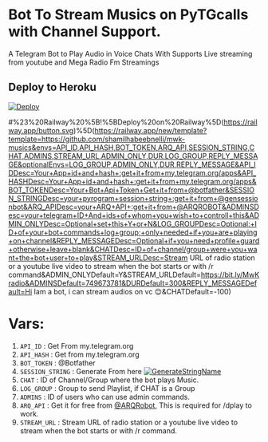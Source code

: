# Bot To Stream Musics on PyTGcalls with Channel Support.

A Telegram Bot to Play Audio in Voice Chats With Supports Live streaming from youtube and Mega Radio Fm Streamings


## Deploy to Heroku

[![Deploy](https://www.herokucdn.com/deploy/button.svg)](https://heroku.com/deploy?template=https://github.com/shamilhabeebnelli/MwK-Musics/tree/main)

#%23%20Railway%20%5B!%5BDeploy%20on%20Railway%5D(https://railway.app/button.svg)%5D(https://railway.app/new/template?template=https://github.com/shamilhabeebnelli/mwk-musics&envs=API_ID,API_HASH,BOT_TOKEN,ARQ_API,SESSION_STRING,CHAT,ADMINS,STREAM_URL,ADMIN_ONLY,DUR,LOG_GROUP,REPLY_MESSAGE&optionalEnvs=LOG_GROUP,ADMIN_ONLY,DUR,REPLY_MESSAGE&API_IDDesc=Your+App+id+and+hash+:get+it+from+my.telegram.org/apps&API_HASHDesc=Your+App+id+and+hash+:get+it+from+my.telegram.org/apps&BOT_TOKENDesc=Your+Bot+Api+Token+Get+it+from+@botfather&SESSION_STRINGDesc=your+pyrogram+session+string+:get+it+from+@gensessionbot&ARQ_APIDesc=your+ARQ+API+:get+it+from+@ARQROBOT&ADMINSDesc=your+telegram+ID+And+ids+of+whom+you+wish+to+controll+this&ADMIN_ONLYDesc=Optional+set+this+Y+or+N&LOG_GROUPDesc=Optional:+ID+of+your+bot+commands+log+group;+only+needed+if+you+are+playing+on+channel&REPLY_MESSAGEDesc=Optional+if+you+need+profile+guard+otherwise+leave+blank&CHATDesc=ID+of+channel/group+were+you+want+the+bot+user+to+play&STREAM_URLDesc=Stream URL of radio station or a youtube live video to stream when the bot starts or with /r command&ADMIN_ONLYDefault=Y&STREAM_URLDefault=https://bit.ly/MwKradio&ADMINSDefault=749673781&DURDefault=300&REPLY_MESSAGEDefault=Hi Iam a bot, i can stream audios on vc 😌&CHATDefault=-100) </br>

# Vars:
1. `API_ID` : Get From my.telegram.org
2. `API_HASH` : Get from my.telegram.org
3. `BOT_TOKEN` : @Botfather
4. `SESSION_STRING` : Generate From here [![GenerateStringName](https://img.shields.io/badge/Telegram-PyroSession-blueblack)](https://t.me/genstr_bot)
5. `CHAT` : ID of Channel/Group where the bot plays Music.
6. `LOG_GROUP` : Group to send Playlist, if CHAT is a Group
7. `ADMINS` : ID of users who can use admin commands.
8. `ARQ_API` : Get it for free from [@ARQRobot](https://telegram.dog/ARQRobot), This is required for /dplay to work.
8. `STREAM_URL` : Stream URL of radio station or a youtube live video to stream when the bot starts or with /r command.
